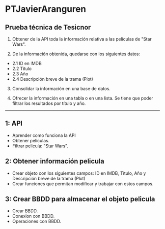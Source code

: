 # PTJavierAranguren ##
## Prueba técnica de Tesicnor ##
1. Obtener de la API toda la información relativa a las películas de &quot;Star Wars&quot;.
   
2. De la información obtenida, quedarse con los siguientes datos:
  - 2.1 ID en IMDB
  - 2.2 Título 
  - 2.3 Año 
  - 2.4 Descripción breve de la trama (Plot)
    
3. Consolidar la información en una base de datos.
   
4. Ofrecer la información en una tabla o en una lista. Se tiene que poder filtrar los resultados por título y año.

---
## 1: API ##
- Aprender como funciona la API
- Obtener peliculas.
- Filtrar pelicula:  &quot;Star Wars&quot;.
## 2: Obtener información pelicula ##
- Crear objeto con los siguientes campos: ID en IMDB, Título, Año y Descripción breve de la trama (Plot)
- Crear funciones que permitan modificar y trabajar con estos campos.
## 3: Crear BBDD para almacenar el objeto pelicula ##
- Crear BBDD.
- Conexion con BBDD.
- Operaciones con BBDD.
